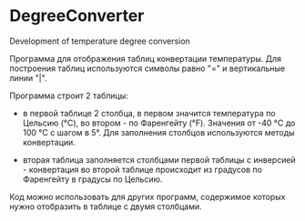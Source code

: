 # DegreeConverter
 Development of temperature degree conversion

Программа для отображения таблиц конвертации температуры.
Для построения таблиц используются символы равно "=" и вертикальные линии "|".

Программа строит 2 таблицы:

- в первой таблице 2 столбца, в первом значится температура по Цельсию (°C), во втором - по Фаренгейту (°F).
Значения от -40 °C до 100 °C с шагом в 5°. Для заполнения столбцов используются методы конвертации.

- вторая таблица заполняется столбцами первой таблицы с инверсией - конвертация во второй таблице
происходит из градусов по Фаренгейту в градусы по Цельсию.

Код можно использовать для других программ, содержимое которых нужно отобразить в таблице с двумя столбцами.
